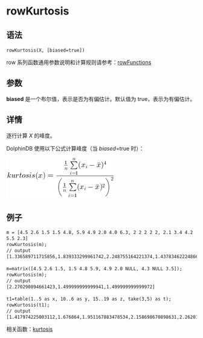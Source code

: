 # rowKurtosis

## 语法

`rowKurtosis(X, [biased=true])`

row 系列函数通用参数说明和计算规则请参考：[rowFunctions](../themes/rowFunctions.html)

## 参数

**biased** 是一个布尔值，表示是否为有偏估计。默认值为 true，表示为有偏估计。

## 详情

逐行计算 *X* 的峰度。

DolphinDB 使用以下公式计算峰度（当 *biased*=true 时）：

![kurtosisx](../../images/kurtosisx.png)

## 例子

```
m = [4.5 2.6 1.5 1.5 4.8, 5.9 4.9 2.0 4.0 6.3, 2 2 2 2 2, 2.1 3.4 4.2 5.5 2.3]
rowKurtosis(m);
// output
[1.336589711715856,1.839333299961742,2.248755164221374,1.437834622248661,1.341044189891083]

m=matrix([4.5 2.6 1.5, 1.5 4.8 5.9, 4.9 2.0 NULL, 4.3 NULL 3.5]);
rowKurtosis(m);
// output
[2.270290894661423,1.499999999999941,1.499999999999972]

t1=table(1..5 as x, 10..6 as y, 15..19 as z, take(3,5) as t);
rowKurtosis(t1);
// output
[1.417974225003112,1.676864,1.951167883478534,2.158698670898631,2.262015004030008]
```

相关函数：[kurtosis](../k/kurtosis.html)

